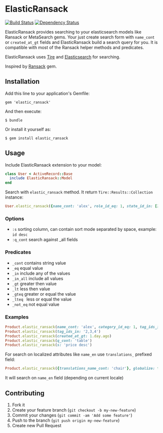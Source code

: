 # ElasticRansack

[![Build Status](https://travis-ci.org/leschenko/elastic_ransack.png?branch=master)](https://travis-ci.org/leschenko/elastic_ransack)
[![Dependency Status](https://gemnasium.com/leschenko/elastic_ransack.png)](https://gemnasium.com/leschenko/elastic_ransack)

ElasticRansack provides searching to your elasticsearch models like Ransack or MetaSearch gems.
Your just create search form with `name_cont` or `created_at_gt` fields and ElasticRansack build a search query for you.
It is compatible with most of the Ransack helper methods and predicates.

ElasticRansack uses [Tire](https://github.com/karmi/tire) and [Elasticsearch](http://www.elasticsearch.org/) for searching.

Inspired by [Ransack](https://github.com/ernie/ransack) gem.

## Installation

Add this line to your application's Gemfile:

    gem 'elastic_ransack'

And then execute:

    $ bundle

Or install it yourself as:

    $ gem install elastic_ransack

## Usage

Include ElasticRansack extension to your model:

```ruby
class User < ActiveRecord::Base
  include ElasticRansack::Model
end
```

Search with `elastic_ransack` method. It return `Tire::Results::Collection` instance:

```ruby
User.elastic_ransack({name_cont: 'alex', role_id_eq: 1, state_id_in: [2, 3], created_at_gt: 1.day.ago})
```

### Options
* `:s` sorting column, can contain sort mode separated by space, example: `id desc`
* `:q_cont` search against _all fields

### Predicates
* `_cont`    contains string value
* `_eq`      equal value
* `_in`      include any of the values
* `_in_all`  include all values
* `_gt`      greater then value
* `_lt`      less then value
* `_gteq`    greater or equal the value
* `_lteq `   less or equal the value
* `_not_eq`  not equal value

### Examples

```ruby
Product.elastic_ransack(name_cont: 'alex', category_id_eq: 1, tag_ids_in: [2, 3])
Product.elastic_ransack(tag_ids_in: '2,3,4')
Product.elastic_ransack(created_at_gt: 1.day.ago)
Product.elastic_ransack(q_cont: 'table')
Product.elastic_ransack(s: 'price desc')
```

For search on localized attributes like `name_en` use `translations_` prefixed field:

```ruby
Product.elastic_ransack({translations_name_cont: 'chair'}, globalize: true)
```

It will search on `name_en` field (depending on current locale)


## Contributing

1. Fork it
2. Create your feature branch (`git checkout -b my-new-feature`)
3. Commit your changes (`git commit -am 'Add some feature'`)
4. Push to the branch (`git push origin my-new-feature`)
5. Create new Pull Request
